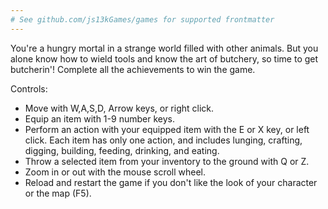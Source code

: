 ```yaml
---
# See github.com/js13kGames/games for supported frontmatter
---
```

You're a hungry mortal in a strange world filled with other animals. But you alone know how to wield tools and know the art of butchery, so time to get butcherin'! Complete all the achievements to win the game.

Controls: 

- Move with W,A,S,D, Arrow keys, or right click.
- Equip an item with 1-9 number keys.
- Perform an action with your equipped item with the E or X key, or left click. Each item has only one action, and includes lunging, crafting, digging, building, feeding, drinking, and eating.
- Throw a selected item from your inventory to the ground with Q or Z.
- Zoom in or out with the mouse scroll wheel.
- Reload and restart the game if you don't like the look of your character or the map (F5).
